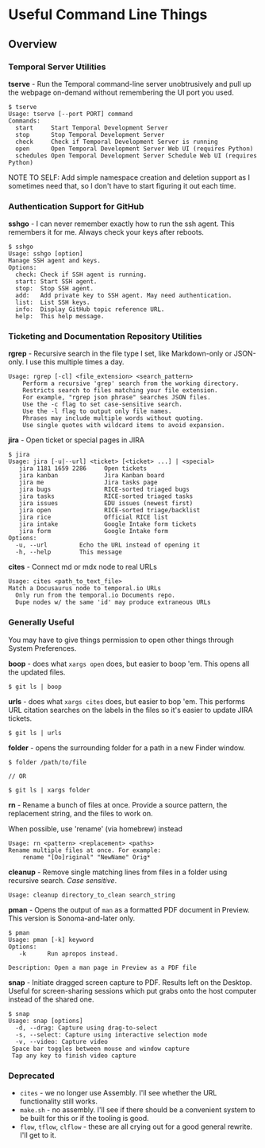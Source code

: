 # Useful Command Line Things 

## Overview

### Temporal Server Utilities

**tserve** - Run the Temporal command-line server unobtrusively and pull up the webpage on-demand without remembering the UI port you used.

```
$ tserve
Usage: tserve [--port PORT] command
Commands:
  start     Start Temporal Development Server
  stop      Stop Temporal Development Server
  check     Check if Temporal Development Server is running
  open      Open Temporal Development Server Web UI (requires Python)
  schedules Open Temporal Development Server Schedule Web UI (requires Python)
```

NOTE TO SELF: Add simple namespace creation and deletion support as I sometimes need that, so I don't have to start figuring it out each time.

### Authentication Support for GitHub

**sshgo** - I can never remember exactly how to run the ssh agent. This remembers it for me. Always check your keys after reboots.

```
$ sshgo
Usage: sshgo [option]
Manage SSH agent and keys.
Options:
  check: Check if SSH agent is running.
  start: Start SSH agent.
  stop:  Stop SSH agent.
  add:   Add private key to SSH agent. May need authentication.
  list:  List SSH keys.
  info:  Display GitHub topic reference URL.
  help:  This help message.
```

### Ticketing and Documentation Repository Utilities

**rgrep** - Recursive search in the file type I set, like Markdown-only or JSON-only. I use this multiple times a day.

```
Usage: rgrep [-cl] <file_extension> <search_pattern>
    Perform a recursive 'grep' search from the working directory.
    Restricts search to files matching your file extension.
    For example, "rgrep json phrase" searches JSON files.
    Use the -c flag to set case-sensitive search.
    Use the -l flag to output only file names.
    Phrases may include multiple words without quoting.
    Use single quotes with wildcard items to avoid expansion.
```

**jira** - Open ticket or special pages in JIRA

```
$ jira
Usage: jira [-u|--url] <ticket> [<ticket> ...] | <special>
   jira 1181 1659 2286     Open tickets
   jira kanban             Jira Kanban board
   jira me                 Jira tasks page
   jira bugs               RICE-sorted triaged bugs
   jira tasks              RICE-sorted triaged tasks
   jira issues             EDU issues (newest first)
   jira open               RICE-sorted triage/backlist
   jira rice               Official RICE list
   jira intake             Google Intake form tickets
   jira form               Google Intake form
Options:
  -u, --url         Echo the URL instead of opening it
  -h, --help        This message
```

**cites** - Connect md or mdx node to real URLs

```
Usage: cites <path_to_text_file>
Match a Docusaurus node to temporal.io URLs
  Only run from the temporal.io Documents repo.
  Dupe nodes w/ the same 'id' may produce extraneous URLs
```

### Generally Useful

You may have to give things permission to open other things through System Preferences.

**boop** - does what `xargs open` does, but easier to boop 'em. This opens all the updated files.

```
$ git ls | boop
```

**urls** - does what `xargs cites` does, but easier to bop 'em. This performs URL citation searches on the labels in the files so it's easier to update JIRA tickets.

```
$ git ls | urls
```

**folder** - opens the surrounding folder for a path in a new Finder window.

```
$ folder /path/to/file

// OR

$ git ls | xargs folder
```

**rn** - Rename a bunch of files at once. Provide a source pattern, the replacement string, and the files to work on.

When possible, use 'rename' (via homebrew) instead

```
Usage: rn <pattern> <replacement> <paths>
Rename multiple files at once. For example:
    rename "[Oo]riginal" "NewName" Orig*
```

**cleanup** - Remove single matching lines from files in a folder using recursive search. _Case sensitive_.

```
Usage: cleanup directory_to_clean search_string
```

**pman** - Opens the output of `man` as a formatted PDF document in Preview. This version is Sonoma-and-later only.

```
$ pman
Usage: pman [-k] keyword
Options:
   -k      Run apropos instead.

Description: Open a man page in Preview as a PDF file
```

**snap** - Initiate dragged screen capture to PDF. Results left on the Desktop. Useful for screen-sharing sessions which put grabs onto the host computer instead of the shared one.

```
$ snap
Usage: snap [options]
  -d, --drag: Capture using drag-to-select
  -s, --select: Capture using interactive selection mode
  -v, --video: Capture video
 Space bar toggles between mouse and window capture
 Tap any key to finish video capture
```

### Deprecated

- `cites` - we no longer use Assembly. I'll see whether the URL functionality still works.
- `make.sh` - no assembly. I'll see if there should be a convenient system to be built for this or if the tooling is good.
- `flow`, `tflow`, `clflow` - these are all crying out for a good general rewrite. I'll get to it.